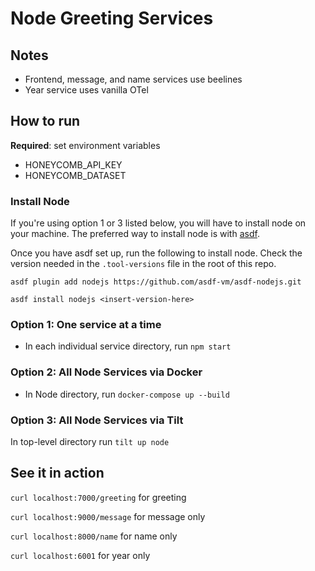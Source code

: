 # Node Greeting Services

## Notes

- Frontend, message, and name services use beelines
- Year service uses vanilla OTel

## How to run

**Required**: set environment variables

- HONEYCOMB_API_KEY
- HONEYCOMB_DATASET

### Install Node
If you're using option 1 or 3 listed below, you will have to install node on your machine. The preferred way to install node is with [asdf](https://asdf-vm.com/guide/getting-started.html#_1-install-dependencies).

Once you have asdf set up, run the following to install node. Check the version needed in the `.tool-versions` file in the root of this repo.

```
asdf plugin add nodejs https://github.com/asdf-vm/asdf-nodejs.git
```

```
asdf install nodejs <insert-version-here>
```

### Option 1: One service at a time

- In each individual service directory, run `npm start`

### Option 2: All Node Services via Docker

- In Node directory, run `docker-compose up --build`

### Option 3: All Node Services via Tilt

In top-level directory run `tilt up node`

## See it in action

`curl localhost:7000/greeting` for greeting

`curl localhost:9000/message` for message only

`curl localhost:8000/name` for name only

`curl localhost:6001` for year only
